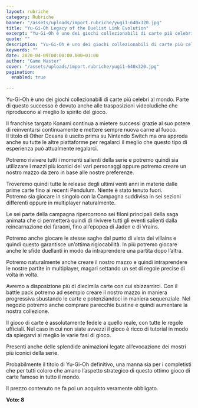 ```yaml
---
layout: rubriche
category: Rubriche
banner: "/assets/uploads/import.rubriche/yugi1-640x320.jpg"
title: "Yu-Gi-Oh Legacy of the Duelist Link Evolution"
excerpt: "Yu-Gi-Oh è uno dei giochi collezionabili di carte più celebri al mondo. Parte di questo successo è dovuto anche alle trasposizioni videoludiche che riproducono al meglio lo spirito del gioco. Il franchise targato Konami continua a mietere successi grazie al suo potere di reinventarsi continuamente e mettere sempre nuova carne al fuoco. Il titolo di [&hellip"
quote: ""
description: "Yu-Gi-Oh è uno dei giochi collezionabili di carte più celebri al mondo. Parte di questo successo è dovuto anche alle trasposizioni videoludiche che riproducono al meglio lo spirito del gioco. Il franchise targato Konami continua a mietere successi grazie al suo potere di reinventarsi continuamente e mettere sempre nuova carne al fuoco. Il titolo di [&hellip"
keywords: ""
date: 2020-04-09T00:00:00.000+01:00
author: "Game Master"
cover: "/assets/uploads/import.rubriche/yugi1-640x320.jpg"
pagination:
  enabled: true

---
```


Yu-Gi-Oh è uno dei giochi collezionabili di carte più celebri al mondo. Parte di questo successo è dovuto anche alle trasposizioni videoludiche che riproducono al meglio lo spirito del gioco.

Il franchise targato Konami continua a mietere successi grazie al suo potere di reinventarsi continuamente e mettere sempre nuova carne al fuoco.  
Il titolo di Other Oceans è uscito prima su Nintendo Switch ma ora approda anche su tutte le altre piattaforme per regalarci il meglio che questo tipo di esperienza può attualmente regalarci.

Potremo rivivere tutti i momenti salienti della serie e potremo quindi sia utilizzare i mazzi più iconici dei vari personaggi oppure potremo creare un nostro mazzo da zero in base alle nostre preferenze.

Troveremo quindi tutte le release degli ultimi venti anni in materie dalle prime carte fino ai recenti Pendulum. Niente è stato tenuto fuori.  
Potremo sia giocare in singolo con la Campagna suddivisa in sei sezioni differenti oppure in multiplayer naturalmente.

Le sei parte della campagna ripercorrono sei filoni principali della saga animata che ci permetterà quindi di rivivere tutti gli eventi salienti dalla reincarnazione dei faraoni, fino all’epopea di Jaden e di Vrains.

Potremo anche giocare le stesse saghe dal punto di vista dei villains e quindi questo garantisce un’ottima rigiocabilità. In più potremo giocare anche le sfide duellanti in modo da intraprendere una partita dopo l’altra.

Potremo naturalmente anche creare il nostro mazzo e quindi intraprendere le nostre partite in multiplayer, magari settando un set di regole precise di volta in volta.

Avremo a disposizione più di diecimila carte con cui sbizzarrirci. Con il battle pack potremo ad esempio creare il nostro mazzo in maniera progressiva sbustando le carte e potenziandoci in maniera sequenziale. Nel negozio potremo anche comprare parecchie bustine e quindi aumentare la nostra collezione.

Il gioco di carte è assolutamente fedele a quello reale, con tutte le regole ufficiali. Nel caso in cui non siate avvezzi il gioco è ricco di tutorial in modo da spiegarvi al meglio le varie fasi di gioco.

Presenti anche delle splendide animazioni legate all’evocazione dei mostri più iconici della serie.

Probabilmente il titolo di Yu-Gi-Oh definitivo, una manna sia per i completisti che per tutti coloro che amano l’aspetto strategico di questo ottimo gioco di carte famoso in tutto il mondo.

Il prezzo contenuto ne fa poi un acquisto veramente obbligato.

**Voto: 8**